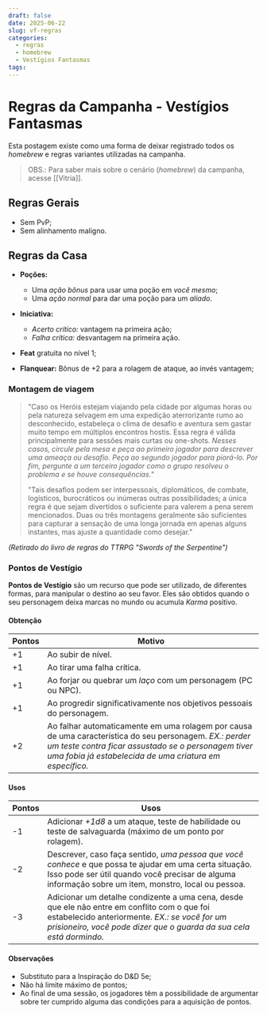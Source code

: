 ```yaml
---
draft: false
date: 2025-06-22
slug: vf-regras
categories:
  - regras
  - homebrew
  - Vestígios Fantasmas
tags:
---
```


# Regras da Campanha - Vestígios Fantasmas

Esta postagem existe como uma forma de deixar registrado todos os *homebrew* e regras variantes utilizadas na campanha.

<!-- more -->

> OBS.: Para saber mais sobre o cenário (*homebrew*) da campanha, acesse [[Vitria]].

## Regras Gerais

- Sem PvP;
- Sem alinhamento maligno.

## Regras da Casa

- **Poções:**
	- Uma *ação bônus* para usar uma poção em *você mesmo*;
	- Uma *ação normal* para dar uma poção para um *aliado*.

- **Iniciativa:**
	- *Acerto crítico:* vantagem na primeira ação;
	- *Falha crítica:* desvantagem na primeira ação.

- **Feat** gratuita no nível 1;

- **Flanquear:** Bônus de +2 para a rolagem de ataque, ao invés vantagem;

### Montagem de viagem

> "Caso os Heróis estejam viajando pela cidade por algumas horas ou pela natureza selvagem em uma expedição aterrorizante rumo ao desconhecido, estabeleça o clima de desafio e aventura sem gastar muito tempo em múltiplos encontros hostis. Essa regra é válida principalmente para sessões mais curtas ou one-shots. *Nesses casos, circule pela mesa e peça ao primeiro jogador para descrever uma ameaça ou desafio. Peça ao segundo jogador para piorá-lo. Por fim, pergunte a um terceiro jogador como o grupo resolveu o problema e se houve consequências.*"
> 
> "Tais desafios podem ser interpessoais, diplomáticos, de combate, logísticos, burocráticos ou inúmeras outras possibilidades; a única regra é que sejam divertidos o suficiente para valerem a pena serem mencionados. Duas ou três montagens geralmente são suficientes para capturar a sensação de uma longa jornada em apenas alguns instantes, mas ajuste a quantidade como desejar."

*(Retirado do livro de regras do TTRPG "Swords of the Serpentine")*

### Pontos de Vestígio

**Pontos de Vestígio** são um recurso que pode ser utilizado, de diferentes formas, para manipular o destino ao seu favor. Eles são obtidos quando o seu personagem deixa marcas no mundo ou acumula *Karma* positivo.

#### Obtenção

| Pontos | Motivo                                                                                                                                                                                                                   |
| ------ | ------------------------------------------------------------------------------------------------------------------------------------------------------------------------------------------------------------------------ |
| +1     | Ao subir de nível.                                                                                                                                                                                                       |
| +1     | Ao tirar uma falha crítica.                                                                                                                                                                                              |
| +1     | Ao forjar ou quebrar um *laço* com um personagem (PC ou NPC).                                                                                                                                                            |
| +1     | Ao progredir significativamente nos objetivos pessoais do personagem.                                                                                                                                                    |
| +2     | Ao falhar automaticamente em uma rolagem por causa de uma característica do seu personagem. *EX.: perder um teste contra ficar assustado se o personagem tiver uma fobia já estabelecida de uma criatura em específico.* |

#### Usos

| Pontos | Usos                                                                                                                                                                                                                 |
| ------ | -------------------------------------------------------------------------------------------------------------------------------------------------------------------------------------------------------------------- |
| -1     | Adicionar *+1d8* a um ataque, teste de habilidade ou teste de salvaguarda (máximo de um ponto por rolagem).                                                                                                          |
| -2     | Descrever, caso faça sentido, *uma pessoa que você conhece* e que possa te ajudar em uma certa situação. Isso pode ser útil quando você precisar de alguma informação sobre um item, monstro, local ou pessoa.       |
| -3     | Adicionar um detalhe condizente a uma cena, desde que ele não entre em conflito com o que foi estabelecido anteriormente. *EX.: se você for um prisioneiro, você pode dizer que o guarda da sua cela está dormindo.* |

#### Observações

- Substituto para a Inspiração do D&D 5e;
- Não há limite máximo de pontos;
- Ao final de uma sessão, os jogadores têm a possibilidade de argumentar sobre ter cumprido alguma das condições para a aquisição de pontos.
